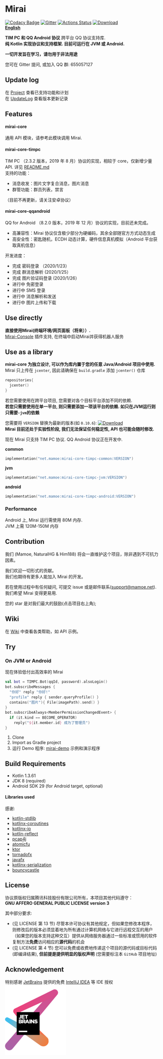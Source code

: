 # Mirai
[![Codacy Badge](https://api.codacy.com/project/badge/Grade/7d0ec3ea244b424f93a6f59038a9deeb)](https://www.codacy.com/manual/Him188/mirai?utm_source=github.com&amp;utm_medium=referral&amp;utm_content=mamoe/mirai&amp;utm_campaign=Badge_Grade)
[![Gitter](https://badges.gitter.im/mamoe/mirai.svg)](https://gitter.im/mamoe/mirai?utm_source=badge&utm_medium=badge&utm_campaign=pr-badge)
[![Actions Status](https://github.com/mamoe/mirai/workflows/CI/badge.svg)](https://github.com/mamoe/mirai/actions)
[![Download](https://api.bintray.com/packages/him188moe/mirai/mirai-core/images/download.svg)](https://bintray.com/him188moe/mirai/mirai-core/)  
**[English](README-eng.md)**  

**TIM PC 和 QQ Android 协议** 跨平台 QQ 协议支持库.  
**纯 Kotlin 实现协议和支持框架. 目前可运行在 JVM 或 Android.**   

**一切开发旨在学习，请勿用于非法用途**  

您可在 Gitter 提问, 或加入 QQ 群: 655057127

## Update log
在 [Project](https://github.com/mamoe/mirai/projects/1) 查看已支持功能和计划  
在 [UpdateLog](https://github.com/mamoe/mirai/blob/master/UpdateLog.md) 查看版本更新记录

## Features
#### mirai-core 
通用 API 模块，请参考此模块调用 Mirai.    
#### mirai-core-timpc 
TIM PC （2.3.2 版本，2019 年 8 月）协议的实现，相较于 core，仅新增少量 API. 详见 [README.md](mirai-core-timpc/)   
支持的功能： 
- 消息收发：图片文字复合消息，图片消息
- 群管功能：群员列表，禁言

（目前不再更新，请关注安卓协议）

#### mirai-core-qqandroid 
QQ for Android （8.2.0 版本，2019 年 12 月）协议的实现，目前还未完成。   
- 高兼容性：Mirai 协议仅含极少部分为硬编码，其余全部随官方方式动态生成
- 高安全性：密匙随机，ECDH 动态计算，硬件信息真机模拟（Android 平台获取真机信息）

开发进度：  
- 完成 密码登录 （2020/1/23）
- 完成 群消息解析 (2020/1/25）
- 完成 图片验证码登录 (2020/1/26）
- 进行中 免密登录
- 进行中 SMS 登录
- 进行中 消息解析和发送
- 进行中 图片上传和下载

## Use directly
**直接使用Mirai(终端环境/网页面板（将来））.**  
[Mirai-Console](https://github.com/mamoe/mirai/tree/master/mirai-console) 插件支持, 在终端中启动Mirai并获得机器人服务

## Use as a library
**mirai-core 为独立设计, 可以作为库内置于您的任意 Java/Android 项目中使用.**  
Mirai 只上传在 `jcenter`, 因此请确保在 `build.gradle` 添加 `jcenter()` 仓库  
```kotlin
repositories{
  jcenter()
}
```
若您需要使用在跨平台项目, 您需要对各个目标平台添加不同的依赖.  
**若您只需要使用在单一平台, 则只需要添加一项该平台的依赖. 如只在JVM运行则只需要`-jvm`的依赖**  

您需要将 `VERSION` 替换为最新的版本(如 `0.10.6`):
[![Download](https://api.bintray.com/packages/him188moe/mirai/mirai-core/images/download.svg)](https://bintray.com/him188moe/mirai/mirai-core/)  
**Mirai 目前还处于实验性阶段, 我们无法保证任何稳定性, API 也可能会随时修改.**

现在 Mirai 只支持 TIM PC 协议.  QQ Android 协议正在开发中.

**common**
```kotlin
implementation("net.mamoe:mirai-core-timpc-common:VERSION")
```
**jvm**
```kotlin
implementation("net.mamoe:mirai-core-timpc-jvm:VERSION")
```
**android**
```kotlin
implementation("net.mamoe:mirai-core-timpc-android:VERSION")
```
### Performance
Android 上, Mirai 运行需使用 80M 内存.  
JVM 上需 120M-150M 内存

## Contribution

我们 (Mamoe, NaturalHG & Him188) 将会一直维护这个项目，除非遇到不可抗力因素。

我们欢迎一切形式的贡献。  
我们也期待有更多人能加入 Mirai 的开发。  

若在使用过程中有任何疑问, 可提交 issue 或是邮件联系(support@mamoe.net). 我们希望 Mirai 变得更易用.

您的 star 是对我们最大的鼓励(点击项目右上角);  

## Wiki
在 [Wiki](https://github.com/mamoe/mirai/wiki/Development-Guide---Kotlin) 中查看各类帮助，如 API 示例。

## Try

### On JVM or Android
现在体验低付出高效率的 Mirai

```kotlin
val bot = TIMPC.Bot(qqId, password).alsoLogin()
bot.subscribeMessages {
  "你好" reply "你好!"
  "profile" reply { sender.queryProfile() }
  contains("图片"){ File(imagePath).send() }
}
bot.subscribeAlways<MemberPermissionChangedEvent> {
  if (it.kind == BECOME_OPERATOR)
    reply("${it.member.id} 成为了管理员")
}
```

1. Clone
2. Import as Gradle project
3. 运行 Demo 程序: [mirai-demo](#mirai-demo) 示例和演示程序


## Build Requirements

- Kotlin 1.3.61 
- JDK 8 (required)
- Android SDK 29 (for Android target, optional)

#### Libraries used
感谢:
- [kotlin-stdlib](https://github.com/JetBrains/kotlin)
- [kotlinx-coroutines](https://github.com/Kotlin/kotlinx.coroutines)
- [kotlinx-io](https://github.com/Kotlin/kotlinx-io)
- [kotlin-reflect](https://github.com/JetBrains/kotlin)
- [pcap4j](https://github.com/kaitoy/pcap4j)
- [atomicfu](https://github.com/Kotlin/kotlinx.atomicfu)
- [ktor](https://github.com/ktorio/ktor)
- [tornadofx](https://github.com/edvin/tornadofx)
- [javafx](https://github.com/openjdk/jfx)
- [kotlinx-serialization](https://github.com/Kotlin/kotlinx.serialization)
- [bouncycastle](https://www.bouncycastle.org/java.html)

## License
协议原版权归属腾讯科技股份有限公司所有，本项目其他代码遵守：  
**GNU AFFERO GENERAL PUBLIC LICENSE version 3**  

其中部分要求:  
- (见 LICENSE 第 13 节) 尽管本许可协议有其他规定，但如果您修改本程序，则修改后的版本必须显着地为所有通过计算机网络与它进行远程交互的用户（如果您的版本支持这种交互）提供从网络服务器通过一些标准或惯用的软件复制方法**免费**访问相应的**源代码**的机会
- (见 LICENSE 第 4 节) 您可以免费或收费地传递这个项目的源代码或目标代码(即编译结果), **但前提是提供明显的版权声明** (您需要标注本 `GitHub` 项目地址)

## Acknowledgement
特别感谢 [JetBrains](https://www.jetbrains.com/?from=mirai) 提供的免费 [IntelliJ IDEA](https://www.jetbrains.com/idea/?from=mirai) 等 IDE 授权  
[<img src=".github/jetbrains-variant-3.png" width="200"/>](https://www.jetbrains.com/?from=mirai)
